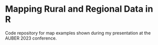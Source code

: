 # Mapping Rural and Regional Data in R

Code repository for map examples shown during my presentation at 
the AUBER 2023 conference.

